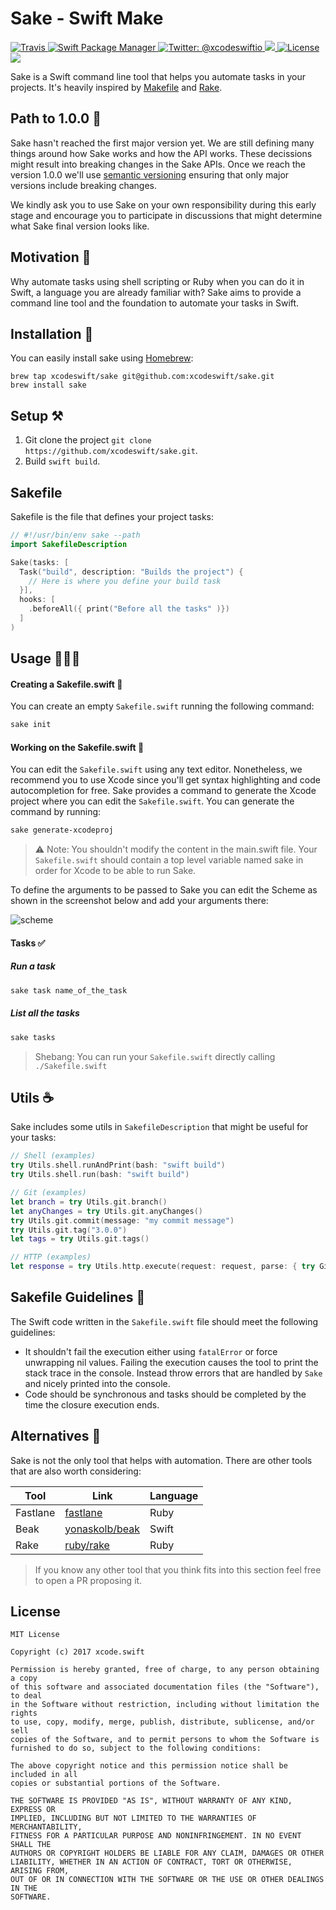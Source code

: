 # Sake - Swift Make 

<a href="https://travis-ci.org/xcodeswift/sake">
<img src="https://travis-ci.org/xcodeswift/sake.svg?branch=master" alt="Travis"/>
</a>
<a href="https://swift.org/package-manager">
<img src="https://img.shields.io/badge/spm-compatible-brightgreen.svg?style=flat" alt="Swift Package Manager"/>
</a>
<a href="https://twitter.com/xcodeswiftio">
  <img src="https://img.shields.io/badge/contact-@xcodeswiftio-blue.svg?style=flat" alt="Twitter: @xcodeswiftio" />
</a>
<a href="https://github.com/xcodeswift/sake/releases">
  <img src="https://img.shields.io/github/release/xcodeswift/sake.svg"/>
</a>
<a href="https://opensource.org/licenses/MIT">
  <img src="https://img.shields.io/badge/License-MIT-yellow.svg" alt="License" />
</a>
<a href="http://xcodeswift.herokuapp.com/">
  <img src="https://xcodeswift.herokuapp.com/badge.svg">
</a>

Sake is a Swift command line tool that helps you automate tasks in your projects. It's heavily inspired by [Makefile](https://en.wikipedia.org/wiki/Makefile) and [Rake](https://github.com/ruby/rake).

## Path to 1.0.0 🚴
Sake hasn't reached the first major version yet. We are still defining many things around how Sake works and how the API works. These decissions might result into breaking changes in the Sake APIs. Once we reach the version 1.0.0 we'll use [semantic versioning](https://semver.org/) ensuring that only major versions include breaking changes.

We kindly ask you to use Sake on your own responsibility during this early stage and encourage you to participate in discussions that might determine what Sake final version looks like.

## Motivation 💅

Why automate tasks using shell scripting or Ruby when you can do it in Swift, a language you are already familiar with?
Sake aims to provide a command line tool and the foundation to automate your tasks in Swift.

## Installation 🥑

You can easily install sake using [Homebrew](https://brew.sh/):

```
brew tap xcodeswift/sake git@github.com:xcodeswift/sake.git
brew install sake
```

## Setup ⚒

1. Git clone the project `git clone https://github.com/xcodeswift/sake.git`.
2. Build `swift build`.

## Sakefile

Sakefile is the file that defines your project tasks:

```swift
// #!/usr/bin/env sake --path
import SakefileDescription

Sake(tasks: [
  Task("build", description: "Builds the project") {
    // Here is where you define your build task
  }],
  hooks: [
    .beforeAll({ print("Before all the tasks" )})
  ]
)
```

## Usage 👩🏻‍💻

#### Creating a Sakefile.swift 📝
You can create an empty `Sakefile.swift` running the following command:

```bash
sake init
```

#### Working on the Sakefile.swift 💼
You can edit the `Sakefile.swift` using any text editor. Nonetheless, we recommend you to use Xcode since you'll get syntax highlighting and code autocompletion for free. Sake provides a command to generate the Xcode project where you can edit the `Sakefile.swift`. You can generate the command by running:

```bash
sake generate-xcodeproj
```

> :warning: Note: You shouldn't modify the content in the main.swift file. Your `Sakefile.swift` should contain a top level variable named sake in order for Xcode to be able to run Sake.

To define the arguments to be passed to Sake you can edit the Scheme as shown in the screenshot below and add your arguments there:

![scheme](Assets/Scheme.png) 

#### Tasks ✅

##### Run a task

```bash
sake task name_of_the_task
```

##### List all the tasks

```bash
sake tasks
```

> Shebang: You can run your `Sakefile.swift` directly calling `./Sakefile.swift`

## Utils ☕️

Sake includes some utils in `SakefileDescription` that might be useful for your tasks:

```swift
// Shell (examples)
try Utils.shell.runAndPrint(bash: "swift build")
try Utils.shell.run(bash: "swift build")

// Git (examples)
let branch = try Utils.git.branch()
let anyChanges = try Utils.git.anyChanges()
try Utils.git.commit(message: "my commit message")
try Utils.git.tag("3.0.0")
let tags = try Utils.git.tags()

// HTTP (examples)
let response = try Utils.http.execute(request: request, parse: { try GitHubRelease.init(data: $0) })
```

## Sakefile Guidelines 🎨

The Swift code written in the `Sakefile.swift` file should meet the following guidelines:

- It shouldn't fail the execution either using `fatalError` or force unwrapping nil values. Failing the execution causes the tool to print the stack trace in the console. Instead throw errors that are handled by `Sake` and nicely printed into the console.
- Code should be synchronous and tasks should be completed by the time the closure execution ends.

## Alternatives 🤩

Sake is not the only tool that helps with automation. There are other tools that are also worth considering:

| Tool | Link | Language |
| -------|-------------| -----|
| Fastlane | [fastlane](https://github.com/fastlane) | Ruby |
| Beak | [yonaskolb/beak](https://github.com/yonaskolb/beak) | Swift |
| Rake | [ruby/rake](https://github.com/ruby/rake) | Ruby |

> If you know any other tool that you think fits into this section feel free to open a PR proposing it.

## License

```
MIT License

Copyright (c) 2017 xcode.swift

Permission is hereby granted, free of charge, to any person obtaining a copy
of this software and associated documentation files (the "Software"), to deal
in the Software without restriction, including without limitation the rights
to use, copy, modify, merge, publish, distribute, sublicense, and/or sell
copies of the Software, and to permit persons to whom the Software is
furnished to do so, subject to the following conditions:

The above copyright notice and this permission notice shall be included in all
copies or substantial portions of the Software.

THE SOFTWARE IS PROVIDED "AS IS", WITHOUT WARRANTY OF ANY KIND, EXPRESS OR
IMPLIED, INCLUDING BUT NOT LIMITED TO THE WARRANTIES OF MERCHANTABILITY,
FITNESS FOR A PARTICULAR PURPOSE AND NONINFRINGEMENT. IN NO EVENT SHALL THE
AUTHORS OR COPYRIGHT HOLDERS BE LIABLE FOR ANY CLAIM, DAMAGES OR OTHER
LIABILITY, WHETHER IN AN ACTION OF CONTRACT, TORT OR OTHERWISE, ARISING FROM,
OUT OF OR IN CONNECTION WITH THE SOFTWARE OR THE USE OR OTHER DEALINGS IN THE
SOFTWARE.
```
